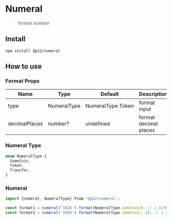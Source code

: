 # Numeral

> format number

## Install

```shell
npm install @p12/numeral
```

## How to use

### Format Props

| Name          | Type        | Default           | Description           |
|---------------|-------------|-------------------|-----------------------|
| type          | NumeralType | NumeralType.Token | format input          |
| decimalPlaces | number?     | undefined         | format decimal places |

### Numeral Type

```typescript
enum NumeralType {
  GameCoin,
  Token,
  Transfer,
}
```

### Numeral

```typescript
import {numeral, NumeralType} from '@p12/numeral';

const format1 = numeral('1028').format(NumeralType.GameCoin); // 1.028K
const format2 = numeral('1028').format(NumeralType.GameCoin, 2); // 1.03K
```
